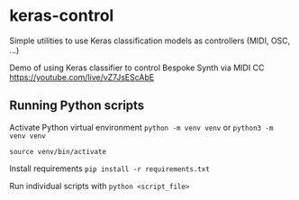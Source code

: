 # keras-control

Simple utilities to use Keras classification models as controllers (MIDI, OSC, ...)

Demo of using Keras classifier to control Bespoke Synth via MIDI CC
https://youtube.com/live/vZ7JsEScAbE

## Running Python scripts

Activate Python virtual environment
`python -m venv venv`
or
`python3 -m venv venv`

`source venv/bin/activate`

Install requirements
`pip install -r requirements.txt`

Run individual scripts with
`python <script_file>`
